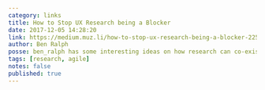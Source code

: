 ```yaml
---
category: links
title: How to Stop UX Research being a Blocker
date: 2017-12-05 14:28:20
link: https://medium.muz.li/how-to-stop-ux-research-being-a-blocker-225d91105de8
author: Ben Ralph
posse: ben_ralph has some interesting ideas on how research can co-exist within agile teams with foundational and directional research.
tags: [research, agile]
notes: false
published: true
---
```

